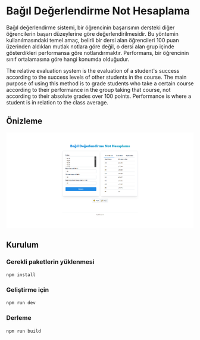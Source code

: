 # Bağıl Değerlendirme Not Hesaplama

Bağıl değerlendirme sistemi, bir öğrencinin başarısının dersteki diğer öğrencilerin başarı düzeylerine göre değerlendirilmesidir. Bu yöntemin kullanılmasındaki temel amaç, belirli bir dersi alan öğrencileri 100 puan üzerinden aldıkları mutlak notlara göre değil, o dersi alan grup içinde gösterdikleri performansa göre notlandırmaktır. Performans, bir öğrencinin sınıf ortalamasına göre hangi konumda olduğudur.

The relative evaluation system is the evaluation of a student's success according to the success levels of other students in the course. The main purpose of using this method is to grade students who take a certain course according to their performance in the group taking that course, not according to their absolute grades over 100 points. Performance is where a student is in relation to the class average.

## Önizleme

![Preview](preview.png 'Preview')

## Kurulum

### Gerekli paketlerin yüklenmesi

```
npm install
```

### Geliştirme için

```
npm run dev
```

### Derleme

```
npm run build
```
